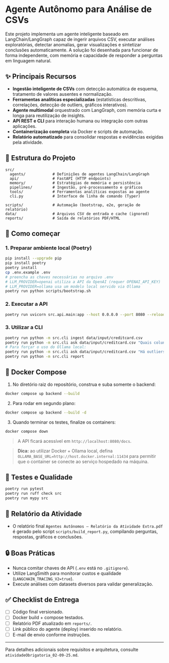 # Agente Autônomo para Análise de CSVs

Este projeto implementa um agente inteligente baseado em LangChain/LangGraph capaz de ingerir arquivos CSV, executar análises exploratórias, detectar anomalias, gerar visualizações e sintetizar conclusões automaticamente. A solução foi desenhada para funcionar de forma independente, com memória e capacidade de responder a perguntas em linguagem natural.

## ✨ Principais Recursos

- **Ingestão inteligente de CSVs** com detecção automática de esquema, tratamento de valores ausentes e normalização.
- **Ferramentas analíticas especializadas** (estatísticas descritivas, correlações, detecção de outliers, gráficos interativos).
- **Agente multimodal** orquestrado com LangGraph, com memória curta e longa para reutilização de insights.
- **API REST e CLI** para interação humana ou integração com outras aplicações.
- **Containerização completa** via Docker e scripts de automação.
- **Relatório automatizado** para consolidar respostas e evidências exigidas pela atividade.

## 📂 Estrutura do Projeto

```
src/
  agents/            # Definições de agentes LangChain/LangGraph
  api/               # FastAPI (HTTP endpoints)
  memory/            # Estratégias de memória e persistência
  pipelines/         # Ingestão, pré-processamento e gráficos
  tools/             # Ferramentas analíticas expostas ao agente
  cli.py             # Interface de linha de comando (Typer)

scripts/             # Automação (bootstrap, e2e, geração de relatório)
data/                # Arquivos CSV de entrada e cache (ignored)
reports/             # Saída de relatórios PDF/HTML
```

## 🚀 Como começar

### 1. Preparar ambiente local (Poetry)

```bash
pip install --upgrade pip
pip install poetry
poetry install
cp .env.example .env
# preencha as chaves necessárias no arquivo .env
# LLM_PROVIDER=openai utiliza a API da OpenAI (requer OPENAI_API_KEY)
# LLM_PROVIDER=ollama usa um modelo local servido via Ollama
poetry run python scripts/bootstrap.sh
```

### 2. Executar a API

```bash
poetry run uvicorn src.api.main:app --host 0.0.0.0 --port 8080 --reload
```

### 3. Utilizar a CLI

```bash
poetry run python -m src.cli ingest data/input/creditcard.csv
poetry run python -m src.cli ask data/input/creditcard.csv "Quais colunas apresentam maior correlação com fraude?"
# Para forçar o uso do Ollama local:
poetry run python -m src.cli ask data/input/creditcard.csv "Há outliers relevantes?" --provider ollama
poetry run python -m src.cli report
```

## 🐳 Docker Compose

1. No diretório raiz do repositório, construa e suba somente o backend:

```bash
docker compose up backend --build
```

2. Para rodar em segundo plano:

```bash
docker compose up backend --build -d
```

3. Quando terminar os testes, finalize os containers:

```bash
docker compose down
```

> A API ficará acessível em `http://localhost:8080/docs`.

> **Dica:** ao utilizar Docker + Ollama local, defina `OLLAMA_BASE_URL=http://host.docker.internal:11434` para permitir que o container se conecte ao serviço hospedado na máquina.

## 🧪 Testes e Qualidade

```bash
poetry run pytest
poetry run ruff check src
poetry run mypy src
```

## 📄 Relatório da Atividade

- O relatório final `Agentes Autônomos – Relatório da Atividade Extra.pdf` é gerado pelo script `scripts/build_report.py`, compilando perguntas, respostas, gráficos e conclusões.

## 🔒 Boas Práticas

- Nunca comitar chaves de API (`.env` está no `.gitignore`).
- Utilize LangSmith para monitorar custos e qualidade (`LANGCHAIN_TRACING_V2=true`).
- Execute análises com datasets diversos para validar generalização.

## ✅ Checklist de Entrega

- [ ] Código final versionado.
- [ ] Docker build + compose testados.
- [ ] Relatório PDF atualizado em `reports/`.
- [ ] Link público do agente (deploy) inserido no relatório.
- [ ] E-mail de envio conforme instruções.

---

Para detalhes adicionais sobre requisitos e arquitetura, consulte `atividadeObrigatoria_02-09-25.md`.
